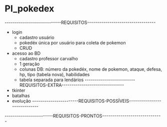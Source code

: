 # PI_pokedex
----------------------------REQUISITOS----------------------------------
* login
  * cadastro usuário
  * pokedéx única por usuário para coleta de pokemon
  * CRUD
* acesso ao BD
  * cadastro professor carvalho
  * 1 geração
  * colunas DB: número da pokedéx, nome de pokemon, ataque, defesa, hp, tipo (tabela nova), habilidades
  * tabela separada para lendários
-------------------------REQUISITOS-EXTRA-------------------------------
* tkinter
* batalhas
* evolução
-----------------------REQUISITOS-POSSÍVEIS-----------------------------

------------------------REQUISITOS-PRONTOS------------------------------
